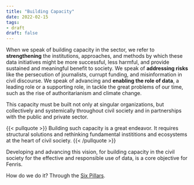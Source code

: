 ```yaml
---
title: "Building Capacity"
date: 2022-02-15
tags:
- draft
draft: false
---
```


When we speak of building capacity in the sector, we refer to **strengthening** the institutions, approaches, and methods by which these data initiatives might be more successful, less harmful, and provide sustained and meaningful benefit to society. We speak of **addressing risks** like the persecution of journalists, currupt funding, and misinformation in civil discourse. We speak of advancing and **enabling the role of data**, a leading role or a supporting role, in tackle the great problems of our time, such as the rise of authoritarianism and climate change. 

This capacity must be built not only at singular organizations, but collectively and systemically throughout civil society and in partnerships with the public and private sector. 

{{< pullquote >}}
Building such capacity is a great endeavor. It requires structural solutions and rethinking fundamental instititions and ecosystems at the heart of civil society. 
{{< /pullquote >}}

Developing and advancing this vision, for building capacity in the civil society for the effective and responsible use of data, is a core objective for Fenris. 

How do we do it? Through the [Six Pillars](pillars-of-capacity.md).
